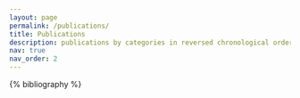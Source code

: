 ```yaml
---
layout: page
permalink: /publications/
title: Publications
description: publications by categories in reversed chronological order. generated by jekyll-scholar.
nav: true
nav_order: 2
---
```


<!-- _pages/publications.md -->
<div class="Publications">

{% bibliography %}

</div>
